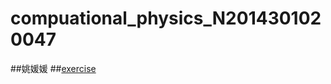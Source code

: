 # compuational_physics_N2014301020047
##姚媛媛
##[exercise](https://www.zybuluo.com/yyyyao/note/497979)
